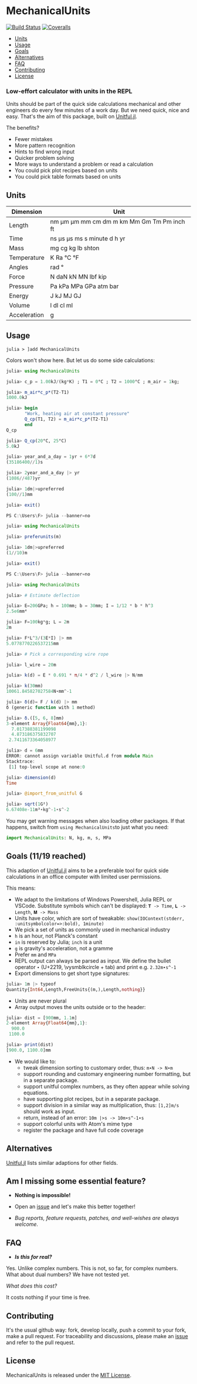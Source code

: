 # MechanicalUnits

[![Build Status](https://ci.appveyor.com/api/projects/status/github/hustf/MechanicalUnits.jl?svg=true)](https://ci.appveyor.com/project/hustf/MechanicalUnits-jl)
[![Coveralls](https://coveralls.io/repos/github/hustf/MechanicalUnits.jl/badge.svg?branch=master)](https://coveralls.io/github/hustf/MechanicalUnits.jl?branch=master)

  - [Units](#units)
  - [Usage](#usage)
  - [Goals](#goals)
  - [Alternatives](#alternatives)
  - [FAQ](#faq)
  - [Contributing](#contributing)
  - [License](#license)


### Low-effort calculator with units in the REPL
Units should be part of the quick side calculations mechanical and other engineers do every few minutes of a work day. But we need quick, nice and easy. That's the aim of this package, built on [Unitful.jl](https://github.com/PainterQubits/Unitful.jl).

The benefits?
* Fewer mistakes
* More pattern recognition
* Hints to find wrong input
* Quicker problem solving
* More ways to understand a problem or read a calculation
* You could pick plot recipes based on units
* You could pick table formats based on units


## Units
| Dimension | Unit |
| ------------- | ------------- |
| Length     |   nm μm μm mm cm dm m km Mm Gm Tm Pm inch ft    | 
| Time    |   ns μs μs ms s minute d h yr    | 
| Mass    |   mg cg kg lb shton    | 
| Temperature    |   K Ra °C °F    | 
| Angles    |   rad °     | 
| Force    |   N daN kN MN  lbf kip    | 
| Pressure    |   Pa kPa MPa GPa atm bar     | 
| Energy    |   J kJ MJ GJ    | 
| Volume    |   l dl cl ml      | 
| Acceleration     |   g    | 



## Usage
```
julia > ]add MechanicalUnits
```
Colors won't show here. But let us do some side calculations:
```julia
julia> using MechanicalUnits

julia> c_p = 1.00kJ/(kg*K) ; T1 = 0°C ; T2 = 1000°C ; m_air = 1kg;

julia> m_air*c_p*(T2-T1)
1000.0kJ

julia> begin
       "Work, heating air at constant pressure"
       Q_cp(T1, T2) = m_air*c_p*(T2-T1)
       end
Q_cp

julia> Q_cp(20°C, 25°C)
5.0kJ

julia> year_and_a_day = 1yr + 6*7d
(35186400//1)s

julia> 2year_and_a_day |> yr
(1086//487)yr

julia> 1dm|>upreferred
(100//1)mm

julia> exit()

PS C:\Users\F> julia --banner=no

julia> using MechanicalUnits

julia> preferunits(m)

julia> 1dm|>upreferred
(1//10)m

julia> exit()

PS C:\Users\F> julia --banner=no

julia> using MechanicalUnits

julia> # Estimate deflection

julia> E=206GPa; h = 100mm; b = 30mm; I = 1/12 * b * h^3
2.5e6mm⁴

julia> F=100kg*g; L = 2m
2m

julia> F*L^3/(3E*I) |> mm
5.0778770226537215mm

julia> # Pick a corresponding wire rope

julia> l_wire = 20m

julia> k(d) = E * 0.691 * π/4 * d^2 / l_wire |> N/mm

julia> k(30mm)
10061.845827027584N∙mm^-1

julia> δ(d)= F / k(d) |> mm
δ (generic function with 1 method)

julia> δ.([5, 6, 8]mm)
3-element Array{Float64{mm},1}:
  7.017388381199098
  4.873186375832707
 2.7411673364058977

julia> d = 6mm
ERROR: cannot assign variable Unitful.d from module Main
Stacktrace:
 [1] top-level scope at none:0

julia> dimension(d)
Time

julia> @import_from_unitful G

julia> sqrt(1G²)
6.67408e-11m³∙kg^-1∙s^-2
```

You may get warning messages when also loading other packages. If that happens, switch from `using MechanicalUnits`to just what you need:
```julia
import MechanicalUnits: N, kg, m, s, MPa
```


## Goals (11/19 reached)
This adaption of [Unitful.jl](https://github.com/PainterQubits/Unitful.jl) aims to be a preferable tool for quick side calculations in an office computer with limited user permissions.

This means:
* We adapt to the limitations of Windows Powershell, Julia REPL or VSCode. Substitute symbols which can't be displayed: `𝐓 -> Time`, `𝐋 -> Length`, `𝐌 -> Mass`
* Units have color, which are sort of tweakable: `show(IOContext(stderr, :unitsymbolcolor=>:bold), 1minute)`
* We pick a set of units as commonly used in mechanical industry
* `h` is an hour, not Planck's constant
* `in` is reserved by Julia; `inch` is a unit
* `g` is gravity's acceleration, not a gramme
* Prefer `mm` and `MPa`
* REPL output can always be parsed as input. We define the bullet operator `∙` (U+2219, \vysmblkcircle + tab) and print e.g. `2.32m∙s^-1`
* Export dimensions to get short type signatures:
```julia
julia> 1m |> typeof
Quantity{Int64,Length,FreeUnits{(m,),Length,nothing}}
```
* Units are never plural
* Array output moves the units outside or to the header:
```julia
julia> dist = [900mm, 1.1m]
2-element Array{Float64{mm},1}:
  900.0
 1100.0

julia> print(dist)
[900.0, 1100.0]mm
```

* We would like to:
  * tweak dimension sorting to customary order, thus: `m∙N -> N∙m`
  * support rounding and customary engineering number formatting, but in a separate package.
  * support unitful complex numbers, as they often appear while solving equations.
  * have supporting plot recipes, but in a separate package.
  * support division in a similar way as multiplication, thus: `[1,2]m/s` should work as input.
  * return, instead of an error: `10m |>s -> 10m∙s^-1∙s` 
  * support colorful units with Atom's mime type
  * register the package and have full code coverage


## Alternatives


[Unitful.jl](https://github.com/PainterQubits/Unitful.jl) lists similar adaptions for other fields.


## Am I missing some essential feature?

- **Nothing is impossible!**

- Open an [issue](https://github.com/hustf/MechanicalUnits/issues/new) and let's make this better together!

- *Bug reports, feature requests, patches, and well-wishes are always welcome.* 

## FAQ

- ***Is this for real?***

Yes. Unlike complex numbers. This is not, so far, for complex numbers. What about dual numbers? We have not tested yet.

*What does this cost?*

It costs nothing if your time is free.

## Contributing

It's the usual github way: fork, develop locally, push a commit to your fork, make a pull request.
For traceability and discussions, please make an [issue](https://github.com/hustf/MechanicalUnits/issues/new) and refer to the pull request.


## License

MechanicalUnits is released under the [MIT License](http://www.opensource.org/licenses/MIT).